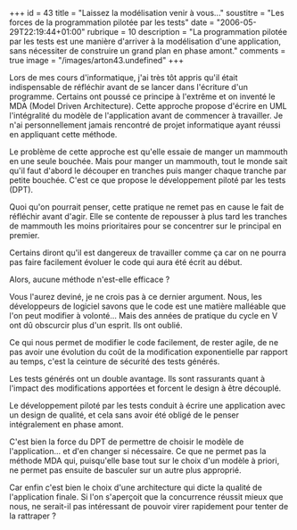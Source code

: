 +++
id = 43
title = "Laissez la modélisation venir à vous..."
soustitre = "Les forces de la programmation pilotée par les tests"
date = "2006-05-29T22:19:44+01:00"
rubrique = 10
description = "La programmation pilotée par les tests est une manière d'arriver à la modélisation d'une application, sans nécessiter de construire un grand plan en phase amont."
comments = true
image = "/images/arton43.undefined"
+++

<div class="chapo"></div>
Lors de mes cours d'informatique, j'ai très tôt appris qu'il était indispensable de réfléchir avant de se lancer dans l'écriture d'un programme. Certains ont poussé ce principe à l'extrême et on inventé le MDA (Model Driven Architecture). Cette approche propose d'écrire en UML l'intégralité du modèle de l'application avant de commencer à travailler. Je n'ai personnellement jamais rencontré de projet informatique ayant réussi en appliquant cette méthode.

Le problème de cette approche est qu'elle essaie de manger un mammouth en une seule bouchée. Mais pour manger un mammouth, tout le monde sait qu'il faut d'abord le découper en tranches puis manger chaque tranche par petite bouchée. C'est ce que propose le développement piloté par les tests (DPT).

Quoi qu'on pourrait penser, cette pratique ne remet pas en cause le fait de réfléchir avant d'agir. Elle se contente de repousser à plus tard les tranches de mammouth les moins prioritaires pour se concentrer sur le principal en premier. 

Certains diront qu'il est dangereux de travailler comme ça car on ne pourra pas faire facilement évoluer le code qui aura été écrit au début. 

Alors, aucune méthode n'est-elle efficace ?

Vous l'aurez deviné, je ne crois pas à ce dernier argument. Nous, les développeurs de logiciel savons que le code est une matière malléable que l'on peut modifier à volonté... Mais des années de pratique du cycle en V ont dû obscurcir plus d'un esprit. Ils ont oublié.

Ce qui nous permet de modifier le code facilement, de rester agile, de ne pas avoir une évolution du coût de la modification exponentielle par rapport au temps, c'est la ceinture de sécurité des tests générés. 

Les tests générés ont un double avantage. Ils sont rassurants quant à l'impact des modifications apportées et forcent le design à être découplé.

Le développement piloté par les tests conduit à écrire une application avec un design de qualité, et cela sans avoir été obligé de le penser intégralement en phase amont.

C'est bien la force du DPT de permettre de choisir le modèle de l'application... et d'en changer si nécessaire. Ce que ne permet pas la méthode MDA qui, puisqu'elle base tout sur le choix d'un modèle à priori, ne permet pas ensuite de basculer sur un autre plus approprié.

Car enfin c'est bien le choix d'une architecture qui dicte la qualité de l'application finale. Si l'on s'aperçoit que la concurrence réussit mieux que nous, ne serait-il pas intéressant de pouvoir virer rapidement pour tenter de la rattraper ?